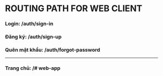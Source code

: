 # ROUTING PATH FOR WEB CLIENT

### **Login**: /auth/sign-in

### **Đăng ký**: /auth/sign-up

### **Quên mật khẩu**: /auth/forgot-password

---

### **Trang chủ**: /# web-app
